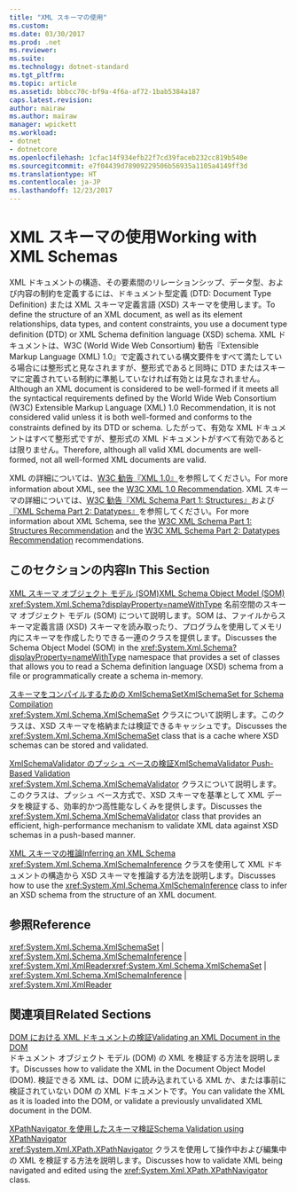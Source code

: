 ```yaml
---
title: "XML スキーマの使用"
ms.custom: 
ms.date: 03/30/2017
ms.prod: .net
ms.reviewer: 
ms.suite: 
ms.technology: dotnet-standard
ms.tgt_pltfrm: 
ms.topic: article
ms.assetid: bbbcc70c-bf9a-4f6a-af72-1bab5384a187
caps.latest.revision: 
author: mairaw
ms.author: mairaw
manager: wpickett
ms.workload:
- dotnet
- dotnetcore
ms.openlocfilehash: 1cfac14f934efb22f7cd39faceb232cc819b540e
ms.sourcegitcommit: e7f04439d78909229506b56935a1105a4149ff3d
ms.translationtype: HT
ms.contentlocale: ja-JP
ms.lasthandoff: 12/23/2017
---
```

# <a name="working-with-xml-schemas"></a><span data-ttu-id="cc68a-102">XML スキーマの使用</span><span class="sxs-lookup"><span data-stu-id="cc68a-102">Working with XML Schemas</span></span>
<span data-ttu-id="cc68a-103">XML ドキュメントの構造、その要素間のリレーションシップ、データ型、および内容の制約を定義するには、ドキュメント型定義 (DTD: Document Type Definition) または XML スキーマ定義言語 (XSD) スキーマを使用します。</span><span class="sxs-lookup"><span data-stu-id="cc68a-103">To define the structure of an XML document, as well as its element relationships, data types, and content constraints, you use a document type definition (DTD) or XML Schema definition language (XSD) schema.</span></span> <span data-ttu-id="cc68a-104">XML ドキュメントは、W3C (World Wide Web Consortium) 勧告『Extensible Markup Language (XML) 1.0』で定義されている構文要件をすべて満たしている場合には整形式と見なされますが、整形式であると同時に DTD またはスキーマに定義されている制約に準拠していなければ有効とは見なされません。</span><span class="sxs-lookup"><span data-stu-id="cc68a-104">Although an XML document is considered to be well-formed if it meets all the syntactical requirements defined by the World Wide Web Consortium (W3C) Extensible Markup Language (XML) 1.0 Recommendation, it is not considered valid unless it is both well-formed and conforms to the constraints defined by its DTD or schema.</span></span> <span data-ttu-id="cc68a-105">したがって、有効な XML ドキュメントはすべて整形式ですが、整形式の XML ドキュメントがすべて有効であるとは限りません。</span><span class="sxs-lookup"><span data-stu-id="cc68a-105">Therefore, although all valid XML documents are well-formed, not all well-formed XML documents are valid.</span></span>  
  
 <span data-ttu-id="cc68a-106">XML の詳細については、[W3C 勧告『XML 1.0』](http://go.microsoft.com/fwlink/?linkid=7269)を参照してください。</span><span class="sxs-lookup"><span data-stu-id="cc68a-106">For more information about XML, see the [W3C XML 1.0 Recommendation](http://go.microsoft.com/fwlink/?linkid=7269).</span></span> <span data-ttu-id="cc68a-107">XML スキーマの詳細については、[W3C 勧告『XML Schema Part 1: Structures』](http://go.microsoft.com/fwlink/?linkid=48881)および[『XML Schema Part 2: Datatypes』](http://go.microsoft.com/fwlink/?linkid=17392)を参照してください。</span><span class="sxs-lookup"><span data-stu-id="cc68a-107">For more information about XML Schema, see the [W3C XML Schema Part 1: Structures Recommendation](http://go.microsoft.com/fwlink/?linkid=48881) and the [W3C XML Schema Part 2: Datatypes Recommendation](http://go.microsoft.com/fwlink/?linkid=17392) recommendations.</span></span>  
  
## <a name="in-this-section"></a><span data-ttu-id="cc68a-108">このセクションの内容</span><span class="sxs-lookup"><span data-stu-id="cc68a-108">In This Section</span></span>  
 [<span data-ttu-id="cc68a-109">XML スキーマ オブジェクト モデル (SOM)</span><span class="sxs-lookup"><span data-stu-id="cc68a-109">XML Schema Object Model (SOM)</span></span>](../../../../docs/standard/data/xml/xml-schema-object-model-som.md)  
 <span data-ttu-id="cc68a-110"><xref:System.Xml.Schema?displayProperty=nameWithType> 名前空間のスキーマ オブジェクト モデル (SOM) について説明します。SOM は、ファイルからスキーマ定義言語 (XSD) スキーマを読み取ったり、プログラムを使用してメモリ内にスキーマを作成したりできる一連のクラスを提供します。</span><span class="sxs-lookup"><span data-stu-id="cc68a-110">Discusses the Schema Object Model (SOM) in the <xref:System.Xml.Schema?displayProperty=nameWithType> namespace that provides a set of classes that allows you to read a Schema definition language (XSD) schema from a file or programmatically create a schema in-memory.</span></span>  
  
 [<span data-ttu-id="cc68a-111">スキーマをコンパイルするための XmlSchemaSet</span><span class="sxs-lookup"><span data-stu-id="cc68a-111">XmlSchemaSet for Schema Compilation</span></span>](../../../../docs/standard/data/xml/xmlschemaset-for-schema-compilation.md)  
 <span data-ttu-id="cc68a-112"><xref:System.Xml.Schema.XmlSchemaSet> クラスについて説明します。このクラスは、XSD スキーマを格納または検証できるキャッシュです。</span><span class="sxs-lookup"><span data-stu-id="cc68a-112">Discusses the <xref:System.Xml.Schema.XmlSchemaSet> class that is a cache where XSD schemas can be stored and validated.</span></span>  
  
 [<span data-ttu-id="cc68a-113">XmlSchemaValidator のプッシュ ベースの検証</span><span class="sxs-lookup"><span data-stu-id="cc68a-113">XmlSchemaValidator Push-Based Validation</span></span>](../../../../docs/standard/data/xml/xmlschemavalidator-push-based-validation.md)  
 <span data-ttu-id="cc68a-114"><xref:System.Xml.Schema.XmlSchemaValidator> クラスについて説明します。このクラスは、プッシュ ベース方式で、XSD スキーマを基準として XML データを検証する、効率的かつ高性能なしくみを提供します。</span><span class="sxs-lookup"><span data-stu-id="cc68a-114">Discusses the <xref:System.Xml.Schema.XmlSchemaValidator> class that provides an efficient, high-performance mechanism to validate XML data against XSD schemas in a push-based manner.</span></span>  
  
 [<span data-ttu-id="cc68a-115">XML スキーマの推論</span><span class="sxs-lookup"><span data-stu-id="cc68a-115">Inferring an XML Schema</span></span>](../../../../docs/standard/data/xml/inferring-an-xml-schema.md)  
 <span data-ttu-id="cc68a-116"><xref:System.Xml.Schema.XmlSchemaInference> クラスを使用して XML ドキュメントの構造から XSD スキーマを推論する方法を説明します。</span><span class="sxs-lookup"><span data-stu-id="cc68a-116">Discusses how to use the <xref:System.Xml.Schema.XmlSchemaInference> class to infer an XSD schema from the structure of an XML document.</span></span>  
  
## <a name="reference"></a><span data-ttu-id="cc68a-117">参照</span><span class="sxs-lookup"><span data-stu-id="cc68a-117">Reference</span></span>  
 <span data-ttu-id="cc68a-118"><xref:System.Xml.Schema.XmlSchemaSet> &#124; <xref:System.Xml.Schema.XmlSchemaInference> &#124; <xref:System.Xml.XmlReader></span><span class="sxs-lookup"><span data-stu-id="cc68a-118"><xref:System.Xml.Schema.XmlSchemaSet> &#124; <xref:System.Xml.Schema.XmlSchemaInference> &#124; <xref:System.Xml.XmlReader></span></span>  
  
## <a name="related-sections"></a><span data-ttu-id="cc68a-119">関連項目</span><span class="sxs-lookup"><span data-stu-id="cc68a-119">Related Sections</span></span>  
 [<span data-ttu-id="cc68a-120">DOM における XML ドキュメントの検証</span><span class="sxs-lookup"><span data-stu-id="cc68a-120">Validating an XML Document in the DOM</span></span>](../../../../docs/standard/data/xml/validating-an-xml-document-in-the-dom.md)  
 <span data-ttu-id="cc68a-121">ドキュメント オブジェクト モデル (DOM) の XML を検証する方法を説明します。</span><span class="sxs-lookup"><span data-stu-id="cc68a-121">Discusses how to validate the XML in the Document Object Model (DOM).</span></span> <span data-ttu-id="cc68a-122">検証できる XML は、DOM に読み込まれている XML か、または事前に検証されていない DOM の XML ドキュメントです。</span><span class="sxs-lookup"><span data-stu-id="cc68a-122">You can validate the XML as it is loaded into the DOM, or validate a previously unvalidated XML document in the DOM.</span></span>  
  
 [<span data-ttu-id="cc68a-123">XPathNavigator を使用したスキーマ検証</span><span class="sxs-lookup"><span data-stu-id="cc68a-123">Schema Validation using XPathNavigator</span></span>](../../../../docs/standard/data/xml/schema-validation-using-xpathnavigator.md)  
 <span data-ttu-id="cc68a-124"><xref:System.Xml.XPath.XPathNavigator> クラスを使用して操作中および編集中の XML を検証する方法を説明します。</span><span class="sxs-lookup"><span data-stu-id="cc68a-124">Discusses how to validate XML being navigated and edited using the <xref:System.Xml.XPath.XPathNavigator> class.</span></span>
